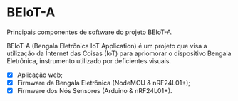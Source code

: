 # BEIoT-A
Principais componentes de software do projeto BEIoT-A.

BEIoT-A (Bengala Eletrônica IoT Application) é um projeto que visa a utilização da Internet das Coisas (IoT) para apriomorar o dispositivo Bengala Eletrônica, instrumento utilizado por deficientes visuais. 

- [x] Aplicação web;
- [x] Firmware da Bengala Eletrônica (NodeMCU & nRF24L01+);
- [X] Firmware dos Nós Sensores (Arduino & nRF24L01+).

